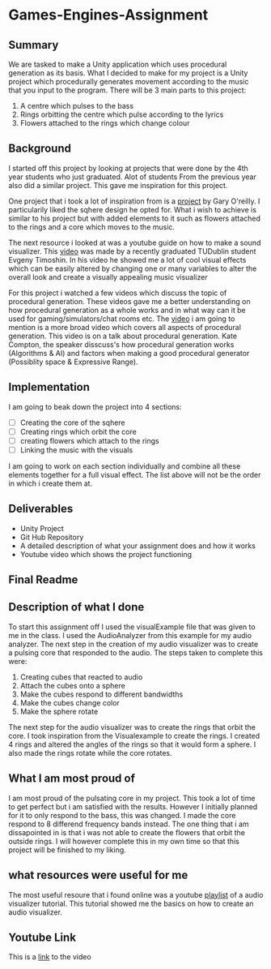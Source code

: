 # Games-Engines-Assignment

## Summary
We are tasked to make a Unity application which uses procedural generation as its basis.
What I decided to make for my project is a Unity project which procedurally generates movement according to the 
music that you input to the program. There will be 3 main parts to this project: 
1. A centre which pulses to the bass
2. Rings orbitting the centre which pulse according to the lyrics
3. Flowers attached to the rings which change colour
## Background
I started off this project by looking at projects that were done by the 4th year students who just graduated. Alot of students 
From the previous year also did a similar project. This gave me inspiration for this project.

One project that i took a lot of inspiration from is a [project](https://www.youtube.com/watch?v=uoO62u4m6JY&list=PL1n0B6z4e_E5qaYwUOlJ63XI2OR9ty7Bs&index=5)
by Gary O'reilly. I particularily liked the sqhere design he opted for. What i wish to achieve is similar to his 
project but with added elements to it such as flowers attached to the rings and a core which moves to the music.

The next resource i looked at was a youtube guide on how to make a sound visualizer. This [video](https://www.youtube.com/watch?v=XSgG_ziRKaQ&list=PL1n0B6z4e_E5qaYwUOlJ63XI2OR9ty7Bs&index=14) was made by a recently graduated
TUDublin student Evgeny Timoshin. In his video he showed me a lot of cool visual effects which can be easily altered by changing one or many variables to alter the overall look and create a visually appealing
music visualizer

For this project i watched a few videos which discuss the topic of procedural generation. These videos gave me a better understanding on how procedural generation as a whole works and 
in what way can it be used for gaming/simulators/chat rooms etc. The [video](https://www.youtube.com/watch?v=WumyfLEa6bU) i am going to mention is a more broad video which covers
all aspects of procedural generation. This video is on a talk about procedural generation. Kate Compton, the speaker disscuss's how procedural generation
works (Algorithms & AI) and factors when making a good procedural generator (Possiblity space & Expressive Range).

## Implementation
I am going to beak down the project into 4 sections:

- [ ] Creating the core of the sqhere 
- [ ] Creating rings which orbit the core
- [ ] creating flowers which attach to the rings
- [ ] Linking the music with the visuals

I am going to work on each section individually and combine all these elements together for a full visual effect. The list above will not be the order in which i create them at.


## Deliverables
- Unity Project
- Git Hub Repository
- A detailed description of what your assignment does and how it works
- Youtube video which shows the project functioning

## Final Readme

## Description of what I done

To start this assignment off I used the visualExample file that was given to me in the class. I used the AudioAnalyzer from this example for my audio analyzer. The next step in the creation of my audio visualizer was to create a pulsing core that responded to the audio. 
The steps taken to complete this were:
1. Creating cubes that reacted to audio
2. Attach the cubes onto a sphere
3. Make the cubes respond to different bandwidths
4. Make the cubes change color
5. Make the sphere rotate

The next step for the audio visualizer was to create the rings that orbit the core. I took inspiration from the Visualexample to create the rings. I created 4 rings and altered the angles of the rings so that it would form a sphere. I also made the rings rotate while the core rotates.
## What I am most proud of
I am most proud of the pulsating core in my project. This took a lot of time to get perfect but i am satisfied with the results. However I initially planned for it to only respond to the bass, this was changed. I made the core respond to 8 differend frequency bands instead. The one thing that i am dissapointed in is that i was not able to create the flowers that orbit the outside rings. I will however complete this in my own time so that this project will be finished to my liking.
## what resources were useful for me

The most useful resoure that i found online was a youtube [playlist](https://www.youtube.com/watch?v=5pmoP1ZOoNs&list=PL3POsQzaCw53p2tA6AWf7_AWgplskR0Vo) of a audio visualizer tutorial. This tutorial showed me the basics on how to create an audio visualizer.
## Youtube Link
This is a [link](https://www.youtube.com/watch?v=cehZ__giIyc) to the video

